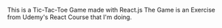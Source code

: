This is a Tic-Tac-Toe Game made with React.js
The Game is an Exercise from Udemy's React Course that I'm doing.
